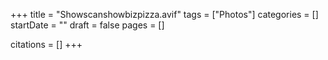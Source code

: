 +++
title = "Showscanshowbizpizza.avif"
tags = ["Photos"]
categories = []
startDate = ""
draft = false
pages = []

citations = []
+++
